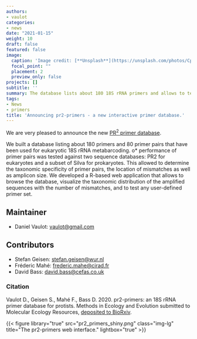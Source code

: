 ```yaml
---
authors:
- vaulot
categories:
- news
date: "2021-01-15"
weight: 10
draft: false
featured: false
image:
  caption: 'Image credit: [**Unsplash**](https://unsplash.com/photos/CpkOjOcXdUY)'
  focal_point: ""
  placement: 2
  preview_only: false
projects: []
subtitle: ''
summary: The database lists about 180 18S rRNA primers and allows to test primer sets against the PR2 database.
tags:
- News
- primers
title: 'Announcing pr2-primers - a new interactive primer database.'
---
```


We are very pleased to announce the new [PR<sup>2</sup> primer database](https://app.pr2-primers.org/).

We built a database listing about 180 primers and 80 primer pairs that have been used for eukaryotic 18S rRNA metabarcoding. o* performance of primer pairs was tested against two sequence databases: PR2 for eukaryotes and a subset of Silva for prokaryotes. This allowed to determine the taxonomic specificity of primer pairs, the location of mismatches as well as amplicon size. We developed a R-based web application that allows to browse the database, visualize the taxonomic distribution of the amplified sequences with the number of mismatches, and to test any user-defined primer set.



## Maintainer
* Daniel Vaulot: vaulot@gmail.com

## Contributors
* Stefan Geisen: stefan.geisen@wur.nl
* Fréderic Mahé: frederic.mahe@cirad.fr
* David Bass: david.bass@cefas.co.uk

### Citation

Vaulot D., Geisen S., Mahé F., Bass D. 2020. pr2-primers: an 18S rRNA primer database for protists. Methods in Ecology and Evolution submitted to Molecular Ecology Resources, [deposited to BioRxiv](https://www.biorxiv.org/content/10.1101/2021.01.04.425170v1).


{{< figure library="true" src="pr2_primers_shiny.png" class="img-lg" title="The pr2-primers web interface." lightbox="true" >}}
